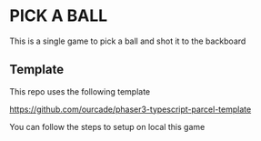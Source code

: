 # PICK A BALL

This is a single game to pick a ball and shot it to the backboard

## Template

This repo uses the following template

https://github.com/ourcade/phaser3-typescript-parcel-template

You can follow the steps to setup on local this game
